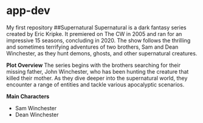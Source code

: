 # app-dev
My first repository 
##Supernatural
Supernatural is a dark fantasy series created by Eric Kripke. It premiered on The CW in 2005 and ran for an impressive 15 seasons, concluding in 2020. The show follows the thrilling and sometimes terrifying adventures of two brothers, Sam and Dean Winchester, as they hunt demons, ghosts, and other supernatural creatures.

**Plot Overview**
The series begins with the brothers searching for their missing father, John Winchester, who has been hunting the creature that killed their mother. As they dive deeper into the supernatural world, they encounter a range of entities and tackle various apocalyptic scenarios.

**Main Characters**
- Sam Winchester
- Dean Winchester

